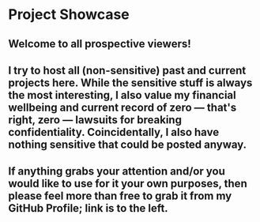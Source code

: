 # Project Showcase

## Welcome to all prospective viewers!
## I try to host all (non-sensitive) past and current projects here. While the sensitive stuff is always the most interesting, I also value my financial wellbeing and current record of zero — that's right, zero — lawsuits for breaking confidentiality. Coincidentally, I also have nothing sensitive that could be posted anyway.

## If anything grabs your attention and/or you would like to use for it your own purposes, then please feel more than free to grab it from my GitHub Profile; link is to the left. 